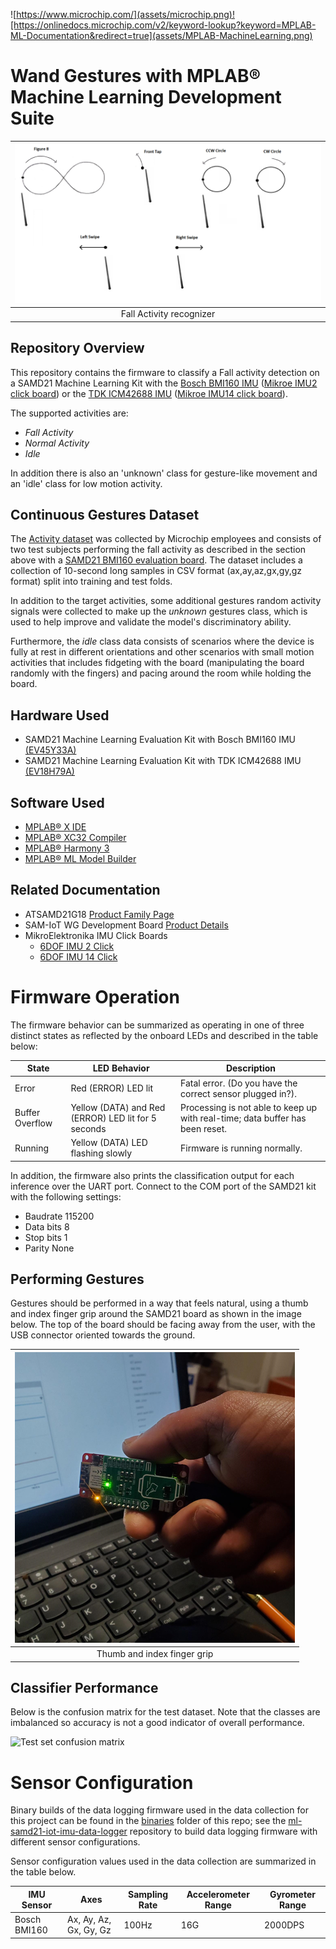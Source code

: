 ![https://www.microchip.com/](assets/microchip.png)![https://onlinedocs.microchip.com/v2/keyword-lookup?keyword=MPLAB-ML-Documentation&redirect=true](assets/MPLAB-MachineLearning.png)
# Wand Gestures with MPLAB® Machine Learning Development Suite
| ![Dall Detection](assets/Wand_Gestures.png) |
| :--: |
| Fall Activity recognizer |

## Repository Overview
This repository contains the firmware to classify a Fall activity detection on a SAMD21 Machine Learning Kit with the [Bosch BMI160 IMU](https://www.microchip.com/developmenttools/ProductDetails/EV45Y33A)
([Mikroe IMU2 click board](https://www.mikroe.com/6dof-imu-2-click)) or the [TDK ICM42688 IMU](https://www.microchip.com/DevelopmentTools/ProductDetails/PartNO/EV18H79A) ([Mikroe IMU14 click board](https://www.mikroe.com/6dof-imu-14-click)).

The supported activities are:

- *Fall Activity*
- *Normal Activity*
- *Idle*

In addition there is also an 'unknown' class for gesture-like movement and an 'idle' class for low motion activity.

## Continuous Gestures Dataset

The [Activity dataset](https://github.com/MicrochipTech/ml-Fall-Detection-SAMD21-IMU/tree/main/falldataset) was collected by Microchip employees and consists of two test subjects performing the fall activity as described in the section above with a [SAMD21 BMI160 evaluation board](https://www.microchip.com/developmenttools/ProductDetails/EV45Y33A). The dataset includes a collection of 10-second long samples in CSV format (ax,ay,az,gx,gy,gz format) split into training and test folds. 

In addition to the target activities, some additional gestures random activity signals  were collected to make up the *unknown* gestures class, which is used to help improve and validate the model's discriminatory ability.

Furthermore, the *idle* class data consists of scenarios where the device is fully at rest in different orientations and other scenarios with small motion activities that includes fidgeting with the board (manipulating the board randomly with the fingers) and pacing around the room while holding the board.

## Hardware Used
* SAMD21 Machine Learning Evaluation Kit with Bosch BMI160 IMU [(EV45Y33A)](https://www.microchip.com/developmenttools/ProductDetails/EV45Y33A)
* SAMD21 Machine Learning Evaluation Kit with TDK ICM42688 IMU [(EV18H79A)](https://www.microchip.com/developmenttools/ProductDetails/EV18H79A)

## Software Used
* [MPLAB® X IDE](https://microchip.com/mplab/mplab-x-ide)
* [MPLAB® XC32 Compiler](https://microchip.com/mplab/compilers)
* [MPLAB® Harmony 3](https://www.microchip.com/harmony)
* [MPLAB® ML Model Builder](https://onlinedocs.microchip.com/v2/keyword-lookup?keyword=MPLAB-ML-Documentation&redirect=true)

## Related Documentation
* ATSAMD21G18 [Product Family Page](https://www.microchip.com/wwwproducts/en/ATSAMD21G18)
* SAM-IoT WG Development Board [Product Details](https://www.microchip.com/developmenttools/ProductDetails/EV75S95A)
* MikroElektronika IMU Click Boards
   * [6DOF IMU 2 Click](https://www.mikroe.com/6dof-imu-2-click)
   * [6DOF IMU 14 Click](https://www.mikroe.com/6dof-imu-14-click)

# Firmware Operation
The firmware behavior can be summarized as operating in one of three distinct states as reflected by the onboard LEDs and described in the table below:

| State |	LED Behavior |	Description |
| --- | --- | --- |
| Error |	Red (ERROR) LED lit |	Fatal error. (Do you have the correct sensor plugged in?). |
| Buffer Overflow |	Yellow (DATA) and Red (ERROR) LED lit for 5 seconds	| Processing is not able to keep up with real-time; data buffer has been reset. |
| Running | Yellow (DATA) LED flashing slowly |	Firmware is running normally. |

In addition, the firmware also prints the classification output for each inference over the UART port. Connect to the COM port of the SAMD21 kit with the following settings:

- Baudrate 115200
- Data bits 8
- Stop bits 1
- Parity None


## Performing Gestures
Gestures should be performed in a way that feels natural, using a thumb and index finger grip around the SAMD21 board as shown in the image below. The top of the board should be facing away from the user, with the USB connector oriented towards the ground.

| ![Thumb and index finger grip](assets/sam-iot-holding-posture.png) |
| :--: |
| Thumb and index finger grip |


## Classifier Performance
Below is the confusion matrix for the test dataset. Note that the classes are imbalanced so accuracy is not a good indicator of overall performance.

![Test set confusion matrix](assets/14.png)

# Sensor Configuration
Binary builds of the data logging firmware used in the data collection for this project can be found in the [binaries](https://github.com/MicrochipTech/ml-samd21-iot-mplabml-gestures-demo/tree/main/binaries) folder of this repo; see the [ml-samd21-iot-imu-data-logger](https://github.com/MicrochipTech/ml-samd21-iot-imu-data-logger) repository to build data logging firmware with different sensor configurations.

Sensor configuration values used in the data collection are summarized in the table below.

| IMU Sensor | Axes | Sampling Rate | Accelerometer Range | Gyrometer Range |
| --- | --- | --- | --- | --- |
| Bosch BMI160 | Ax, Ay, Az, Gx, Gy, Gz | 100Hz | 16G | 2000DPS |
